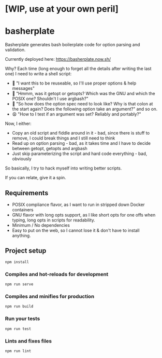 # [WIP, use at your own peril]

# basherplate

Basherplate generates bash boilerplate code for option parsing and validation.

Currently deployed here: https://basherplate.now.sh/

Why? Each time (long enough to forget all the details after writing the last one) I need to write a shell script:
* 🧐 "I want this to be reuseable, so I'll use proper options & help messages"
* 🤔 "Hmmm, was it getopt or getopts? Which was the GNU and which the POSIX one? Shouldn't I use argbash?" 
* 😤 "So how does the option spec need to look like? Why is that colon at the start again? Does the following option take an argument?" and so on.
* 😩 "How to I test if an argument was set? Reliably and portably?"

Now, I either:
* Copy an old script and fiddle around in it - bad, since there is stuff to remove, I could break things and I still need to think
* Read up on option parsing - bad, as it takes time and I have to decide between getopt, getopts and argbash
* Just skip parameterizing the script and hard code everything - bad, obviously

So basically, I try to hack myself into writing better scripts.

If you can relate, give it a spin.

## Requirements

* POSIX compliance flavor, as I want to run in stripped down Docker containers
* GNU flavor with long opts support, as I like short opts for one offs when typing, long opts in scripts for readability.
* Minimum / No dependencies
* Easy to put on the web, so I cannot lose it & don't have to install anything.

## Project setup
```
npm install
```

### Compiles and hot-reloads for development
```
npm run serve
```

### Compiles and minifies for production
```
npm run build
```

### Run your tests
```
npm run test
```

### Lints and fixes files
```
npm run lint
```
